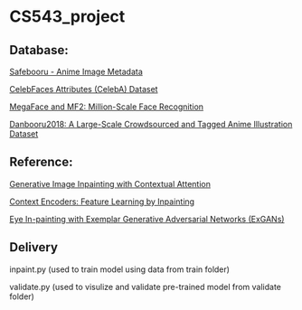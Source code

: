 # CS543_project
## Database: 
[Safebooru - Anime Image Metadata](https://www.kaggle.com/alamson/safebooru/version/1)

[CelebFaces Attributes (CelebA) Dataset](https://www.kaggle.com/jessicali9530/celeba-dataset)

[MegaFace and MF2: Million-Scale Face Recognition](http://megaface.cs.washington.edu/)

[Danbooru2018: A Large-Scale Crowdsourced and Tagged Anime Illustration Dataset](https://www.gwern.net/Danbooru2018)
## Reference: 
[Generative Image Inpainting with Contextual Attention](https://github.com/JiahuiYu/generative_inpainting/)

[Context Encoders: Feature Learning by Inpainting](https://github.com/pathak22/context-encoder)

[Eye In-painting with Exemplar Generative Adversarial Networks (ExGANs)](https://bdol.github.io/exemplar_gans/)

## Delivery
inpaint.py (used to train model using data from train folder)

validate.py (used to visulize and validate pre-trained model from validate folder)
           
